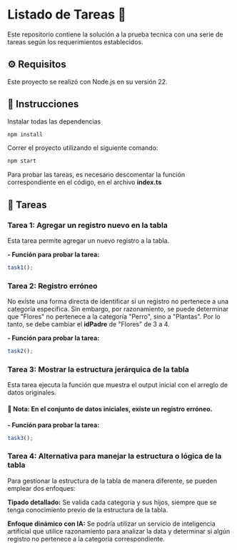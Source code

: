 # Listado de Tareas 🚀  

Este repositorio contiene la solución a la prueba tecnica con una serie de tareas según los requerimientos establecidos.  

## ⚙️ Requisitos
Este proyecto se realizó con Node.js en su versión 22.

## 📌 Instrucciones  
Instalar todas las dependencias
```bash
npm install
```
Correr el proyecto utilizando el siguiente comando:
```bash
npm start
```
Para probar las tareas, es necesario descomentar la función correspondiente en el código, en el archivo **index.ts**  

## 📝 Tareas  

### Tarea 1: Agregar un registro nuevo en la tabla  
Esta tarea permite agregar un nuevo registro a la tabla.  

**- Función para probar la tarea:**  
```js
task1();
```
### Tarea 2: Registro erróneo
No existe una forma directa de identificar si un registro no pertenece a una categoría específica. Sin embargo, por razonamiento, se puede determinar que "Flores" no pertenece a la categoría "Perro", sino a "Plantas". Por lo tanto, se debe cambiar el **idPadre** de "Flores" de 3 a 4.

**- Función para probar la tarea:**  
```js
task2();
```

### Tarea 3: Mostrar la estructura jerárquica de la tabla
Esta tarea ejecuta la función que muestra el output inicial con el arreglo de datos originales.

#### 📌 Nota: En el conjunto de datos iniciales, existe un registro erróneo.

**- Función para probar la tarea:**
```js
task3();
```
### Tarea 4: Alternativa para manejar la estructura o lógica de la tabla
Para gestionar la estructura de la tabla de manera diferente, se pueden emplear dos enfoques:

**Tipado detallado:** Se valida cada categoría y sus hijos, siempre que se tenga conocimiento previo de la estructura de la tabla.

**Enfoque dinámico con IA:** Se podría utilizar un servicio de inteligencia artificial que utilice razonamiento para analizar la data y determinar si algún registro no pertenece a la categoría correspondiente.

